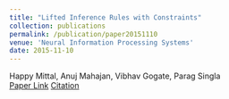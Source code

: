 ```yaml
---
title: "Lifted Inference Rules with Constraints"
collection: publications
permalink: /publication/paper20151110
venue: 'Neural Information Processing Systems'
date: 2015-11-10
---
```

Happy Mittal, Anuj Mahajan, Vibhav Gogate, Parag Singla\
[Paper Link](http://anuj-mahajan.github.io/files/lifted_mln.pdf)    [Citation](/bibtex/paper2.html)
